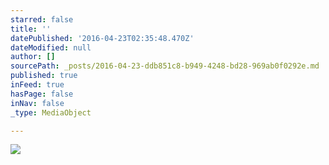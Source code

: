 ```yaml
---
starred: false
title: ''
datePublished: '2016-04-23T02:35:48.470Z'
dateModified: null
author: []
sourcePath: _posts/2016-04-23-ddb851c8-b949-4248-bd28-969ab0f0292e.md
published: true
inFeed: true
hasPage: false
inNav: false
_type: MediaObject

---
```

![](https://the-grid-user-content.s3-us-west-2.amazonaws.com/a086a221-4673-4775-91fc-82f23d47dd00.jpg)